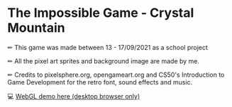 # The Impossible Game - Crystal Mountain

✏ This game was made between 13 - 17/09/2021 as a school project

✏ All the pixel art sprites and background image are made by me.

✏ Credits to pixelsphere.org, opengameart.org and CS50's Introduction to Game Development for the retro font, sound effects and music.

💻 [WebGL demo here (desktop browser only)](https://play.unity.com/mg/other/the-impossible-game-crystal-mountain)
